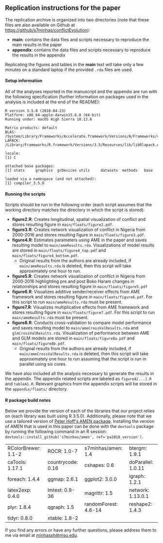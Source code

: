 ## Replication instructions for the paper

The replication archive is organized into two directories (note that these files are also available on Github at [https://github/s7minhas/conflictEvolution](https://github.com/s7minhas/conflictEvolution)):

- **main**: contains the data files and scripts necessary to reproduce the main results in the paper
- **appendix**: contains the data files and scripts necessary to reproduce the results in the appendix

Replicating the figures and tables in the **main** text will take only a few minutes on a standard laptop if the provided `.rda` files are used.  

#### Setup information

All of the analyses reported in the manuscript and the appendix are run with the following specification (further information on packages used in the analysis is included at the end of the README): 

```
R version 3.5.0 (2018-04-23)
Platform: x86_64-apple-darwin15.6.0 (64-bit)
Running under: macOS High Sierra 10.13.6

Matrix products: default
BLAS: /System/Library/Frameworks/Accelerate.framework/Versions/A/Frameworks/vecLib.framework/Versions/A/libBLAS.dylib
LAPACK: /Library/Frameworks/R.framework/Versions/3.5/Resources/lib/libRlapack.dylib

locale:
[1] C

attached base packages:
[1] stats     graphics  grDevices utils     datasets  methods   base     

loaded via a namespace (and not attached):
[1] compiler_3.5.0
```

#### Running the scripts

Scripts should be run in the following order (each script assumes that the working directory matches the directory in which the script is stored): 

- **figure2.R**: Creates longitudinal, spatial visualization of conflict and stores resulting figure in `main/floats/figure2.pdf`.
- **figure3.R**: Creates network visualization of conflict in Nigeria from 2000-2016 and stores resulting figure in `main/floats/figure3.pdf`.
- **figure4.R**: Estimates parameters using AME in the paper and saves resulting model to `main/ameResults.rda`. Visualizations of model results are stored in `main/floats/figure4_top.pdf` and `main/floats/figure4_bottom.pdf`.
    + Original results from the authors are already included, if `main/ameResults.rda` is deleted, then this script will take approximately one hour to run. 
- **figure5.R**: Creates network visualization of conflict in Nigeria from 2000-2016 highlighting pre and post Boko Haram changes in relationships  and stores resulting figure in `main/floats/figure5.pdf`
- **figure6.R**: Visualizes additive sender/receiver effects from AME framework  and stores resulting figure in `main/floats/figure6.pdf`. For this script to run `main/ameResults.rda` must be present.
- **figure7.R**: Visualizes multiplicative effects from AME framework and stores resulting figure in `main/floats/figure7.pdf`. For this script to run `main/ameResults.rda` must be present.
- **figure8.R**: Conducts cross-validation to compare model performance and saves resulting model to `main/ameCrossValResults.rda` and `glmCrossValResults.rda`. Visualization of performance between AME and GLM models are stored in `main/floats/figure8a.pdf` and `main/floats/figure8b.pdf`. 
    + Original results from the authors are already included, if `main/ameCrossValResults.rda` is deleted, then this script will take approximately one hour to run assuming that the script is run in parallel using six cores.

We have also included all the analysis necessary to generate the results in the appendix. The appendix related scripts are labeled as `figureA[...].R` and `tableA1.R`. Relevant graphics from the appendix scripts will be stored in the `appendix/floats/` directory.

#### R package build notes

Below we provide the version of each of the libraries that our project relies on (each library was built using R 3.5.0). Additionally, please note that we use a tailored version of [Peter Hoff's AMEN package](http://pdhoff.github.io/amen/). Installing the version of AMEN that is used in this paper can be done  with the `devtools` package by running the following command in an R session: `devtools::install_github('s7minhas/amen', ref='pa2018_version')`.

|                    |                     |                |                   |
|:-------------------|:--------------------|:---------------|:------------------|
|RColorBrewer: 1.1-2 |ROCR: 1.0-7          |s7minhas/amen: 1.4       |btergm: 1.9.1      |
|caTools: 1.17.1     |countrycode: 0.16    |cshapes: 0.6    |doParallel: 1.0.11 |
|foreach: 1.4.4      |ggmap: 2.6.1         |ggplot2: 3.0.0  |igraph: 1.2.1      |
|latex2exp: 0.4.0    |lmtest: 0.9-36       |magrittr: 1.5   |network: 1.13.0.1  |
|plyr: 1.8.4         |qgraph: 1.5 |randomForest: 4.6-14 |reshape2: 1.4.3       |
|tidyr: 0.8.0       |xtable: 1.8-2                     |                |                   |

If you find any errors or have any further questions, please address them to me via email at minhassh@msu.edu.
